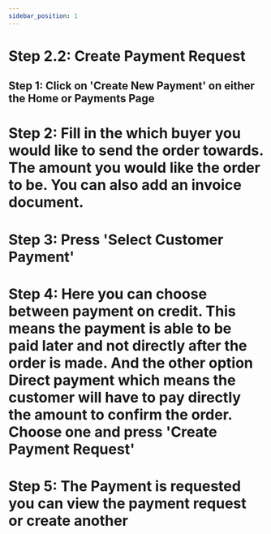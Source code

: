 ```yaml
---
sidebar_position: 1
---
```


# Step 2.2: Create Payment Request

## Step 1: Click on 'Create New Payment' on either the Home or Payments Page

# Step 2: Fill in the which buyer you would like to send the order towards. The amount you would like the order to be. You can also add an invoice document.

# Step 3: Press 'Select Customer Payment'

# Step 4: Here you can choose between payment on credit. This means the payment is able to be paid later and not directly after the order is made. And the other option Direct payment which means the customer will have to pay directly the amount to confirm the order. Choose one and press 'Create Payment Request'

# Step 5: The Payment is requested you can view the payment request or create another